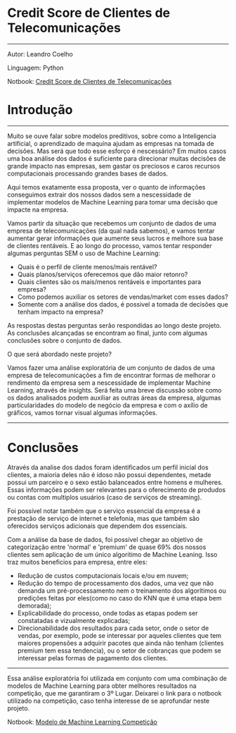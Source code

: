 <p align="center">
<h1> Credit Score de Clientes de Telecomunicações</h1>
</p>


----


Autor: Leandro Coelho

Linguagem: Python

Notbook: [Credit Score de Clientes de Telecomunicações](https://github.com/LeandroCoelhos/credit_score/blob/main/Credit%20Score%20de%20Clientes%20de%20telecomunica%C3%A7%C3%B5es.ipynb)


# Introdução
----

 Muito se ouve falar sobre modelos preditivos, sobre como a Inteligencia artificial, o aprendizado de maquína ajudam as empresas na tomada de decisões. Mas será que todo esse esforço é nescessário? Em muitos casos uma boa análise dos dados é suficiente para direcionar muitas decisões de grande impacto nas empresas, sem gastar os preciosos e caros recursos computacionais processando grandes bases de dados.

Aqui temos exatamente essa proposta, ver o quanto de informações conseguimos extrair dos nossos dados sem a nescessidade de implementar modelos de Machine Learning para tomar uma decisão que impacte na empresa.

Vamos partir da situação que recebemos um conjunto de dados de uma empresa de telecomunicações (da qual nada sabemos), e vamos tentar aumentar gerar informações que aumente seus lucros e melhore sua base de clientes rentáveis. E ao longo do processo, vamos tentar responder algumas perguntas SEM o uso de Machine Learning:

   - Quais é o perfil de cliente menos/mais rentável?
   - Quais planos/serviços oferecemos que dão maior retonro?
   - Quais clientes são os mais/menos rentáveis e importantes para empresa?
   - Como podemos auxiliar os setores de vendas/market com esses dados?
   - Somente com a análise dos dados, é possivel a tomada de decisões que tenham impacto na empresa?

As respostas destas perguntas serão respondidas ao longo deste projeto. As conclusões alcançadas se encontram ao final, junto com algumas conclusões sobre o conjunto de dados.

O que será abordado neste projeto?

Vamos fazer uma análise exploratória de um conjunto de dados de uma empresa de telecomunicações a fim de encontrar formas de melhorar o rendimento da empresa sem a nescessidade de implementar Machine Learning, através de insights. Será feita uma breve discussão sobre como os dados analisados podem auxiliar as outras áreas da empresa, algumas particularidades do modelo de negócio da empresa e com o axílio de gráficos, vamos tornar visual algumas informações.

---

# Conclusões

Através da analise dos dados foram identificados um perfil inicial dos clientes, a maioria deles não é idoso não possui dependentes, metade possui um parceiro e o sexo estão balanceados entre homens e mulheres. Essas informações podem ser relevantes para o oferecimento de produdos ou contas com multiplos usuários (caso de serviços de streaming).

Foi possível notar também que o serviço essencial da empresa é a prestação de serviço de internet e telefonia, mas que também são oferecidos serviços adicionais que dependem dos essenciais.

Com a análise da base de dados, foi possível chegar ao objetivo de categorização entre 'normal' e 'premium' de quase 69% dos nossos clientes sem aplicação de um único algoritimo de Machine Leaning. Isso traz muitos beneficios para empresa, entre eles:

   * Redução de custos computacionais locais e/ou em nuvem;
   * Redução do tempo de processamento dos dados, uma vez que não demanda um pré-processamento nem o treinamento dos algorítimos ou predições feitas por eles(como no caso do KNN que é uma etapa bem demorada);
   * Explicabilidade do processo, onde todas as etapas podem ser constatadas e vizualmente explicadas;
   * Direcionabilidade dos resultados para cada setor, onde o setor de vendas, por exemplo, pode se interessar por aqueles clientes que tem maiores propensões a adquirir pacotes que ainda não tenham (clientes premium tem essa tendencia), ou o setor de cobranças que podem se interessar pelas formas de pagamento dos clientes.


---
Essa análise exploratória foi utilizada em conjunto com uma combinação de modelos de Machine Learning para obter melhores resultados na competição, que me garantiram o 3º Lugar. Deixarei o link para o notbook utilizado na competição, caso tenha interesse de se aprofundar neste projeto.

Notbook: [Modelo de Machine Learning Competição](https://github.com/LeandroCoelhos/credit_score/blob/main/Credit%20Score%20de%20Clientes%20de%20telecomunica%C3%A7%C3%B5es.ipynb)
